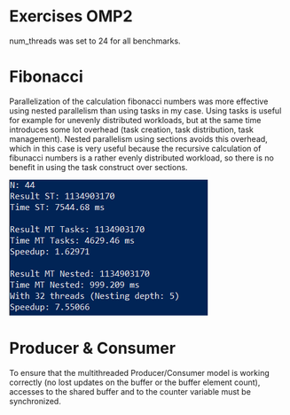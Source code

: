 # Exercises OMP2

num_threads was set to 24 for all benchmarks.

# Fibonacci

Parallelization of the calculation fibonacci numbers was more effective using nested parallelism than using tasks in my case. Using tasks is useful for example for unevenly distributed workloads, but at the same time introduces some lot overhead (task creation, task distribution, task management). Nested parallelism using sections avoids this overhead, which in this case is very useful because the recursive calculation of fibunacci numbers is a rather evenly distributed workload, so there is no benefit in using the task construct over sections.

![img_fibonacci](../images/fibonacci.PNG)

# Producer & Consumer

To ensure that the multithreaded Producer/Consumer model is working correctly (no lost updates on the buffer or the buffer element count), accesses to the shared buffer and to the counter variable must be synchronized.

